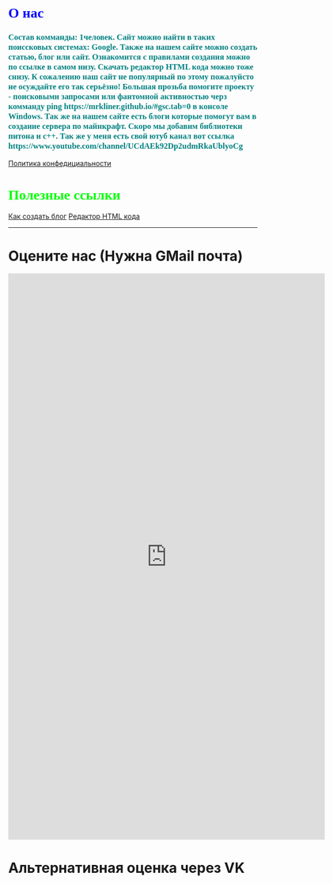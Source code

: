 <h1 style="font-family: Tahoma; color: blue">О нас</h1>
<h3 style="font-family: Tahoma; color: teal">Состав комманды: 1человек.
Сайт можно найти в таких поиссковых системах: Google.
Также на нашем сайте можно создать статью, блог или сайт. Ознакомится с правилами создания можно по ссылке в самом низу.
Скачать редактор HTML кода можно тоже снизу.
К сожалению наш сайт не популярный по этому пожалуйсто не осуждайте его так серьёзно!
Большая прозьба помогите проекту - поисковыми запросами или фантомной активностью черз комманду ping https://mrkliner.github.io/#gsc.tab=0
в консоле Windows. Так же на нашем сайте есть блоги которые помогут вам в создание сервера по майнкрафт. Скоро мы добавим библиотеки питона
и с++. Так же у меня есть свой ютуб канал вот ссылка https://www.youtube.com/channel/UCdAEk92Dp2udmRkaUblyoCg</h3>
<a href="https://mrkliner.github.io/Blog/privat_polici">Политика конфедициальности</a>
<h1 style="font-family: Tahoma; color: lime;">Полезные ссылки</h1>
<a href="https://mrkliner.github.io/HowBlog">Как создать блог</a>
<a href="https://mrkliner.github.io/HTML_editor.exe">Редактор HTML кода</a>
<hr>
<h1>Оцените нас (Нужна GMail почта)</h1>
<iframe src="https://docs.google.com/forms/d/e/1FAIpQLSfYhZtvoozza3BowV75KlwyliluJbITqWYqUV-OuA6ylcdC6A/viewform?embedded=true" width="640" height="1145" frameborder="0" marginheight="0" marginwidth="0">Загрузка…</iframe>
<h1>Альтернативная оценка через VK</h1>
<!-- Put this script tag to the <head> of your page -->
<script type="text/javascript" src="https://vk.com/js/api/openapi.js?169"></script>

<script type="text/javascript">
  VK.init({apiId: API_ID, onlyWidgets: true});
</script>

<!-- Put this div tag to the place, where the Like block will be -->
<div id="vk_like"></div>
<script type="text/javascript">
VK.Widgets.Like("vk_like", {type: "button"});
</script>

